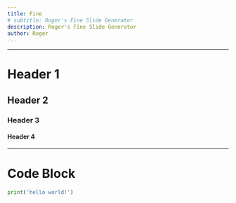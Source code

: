 ```yaml
---
title: Fine
# subtitle: Roger's Fine Slide Generator
description: Roger's Fine Slide Generator
author: Roger
...
```



---

# Header 1
## Header 2
### Header 3
#### Header 4

---

# Code Block

```python
print('hello world!')
```